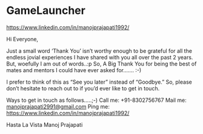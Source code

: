 # GameLauncher
https://www.linkedin.com/in/manojprajapati1992/

Hi Everyone,

Just a small word ‘Thank You’ isn’t worthy enough to be grateful for all the endless jovial experiences I have shared with you all over the past 2 years. But, woefully I am out of words..:p
So, A Big Thank You for being the best of mates and mentors I could have ever asked for……. :-) 

I prefer to think of this as “See you later” instead of “Goodbye.” So, please don’t hesitate to reach out to if you’d ever like to get in touch.

Ways to get in touch as follows…..;-)
Call me: +91-8302756767
Mail me: manojprajapati2991@gmail.com
Ping me: https://www.linkedin.com/in/manojprajapati1992/

Hasta La Vista
Manoj Prajapati

